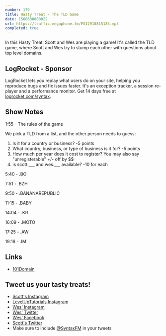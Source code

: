 ```yaml
---
number: 179
title: Hasty Treat - The TLD Game
date: 1568638800822
url: https://traffic.megaphone.fm/FSI2910815185.mp3
completed: true
---
```


In this Hasty Treat, Scott and Wes are playing a game! It's called the TLD game, where Scott and Wes try to stump each other with questions about top level domains.

## LogRocket - Sponsor
LogRocket lets you replay what users do on your site, helping you reproduce bugs and fix issues faster. It's an exception tracker, a session re-player and a performance monitor. Get 14 days free at [logrocket.com/syntax](https://logrocket.com/syntax).

## Show Notes

1:55 - The rules of the game

We pick a TLD from a list, and the other person needs to guess:

1. Is it for a country or business? -5 points
2. What country, business, or type of business is it for? -5 points
3. How much per year does it cost to register? You may also say "unregisterable" +/- off by $$
4. is scott.___ and wes.___ available?  -10 for each

5:40 - .BO

7:51 - .BZH

9:50 - .BANANAREPUBLIC

11:15 - .BABY

14:04 - .KR

16:09 - .MOTO

17:25 - .AW

19:16 - .IM

## Links
* [101Domain](https://www.101domain.com/)

## Tweet us your tasty treats!
* [Scott's Instagram](https://www.instagram.com/stolinski/)
* [LevelUpTutorials Instagram](https://www.instagram.com/LevelUpTutorials/)
* [Wes' Instagram](https://www.instagram.com/wesbos/)
* [Wes' Twitter](https://twitter.com/wesbos)
* [Wes' Facebook](https://www.facebook.com/wesbos.developer)
* [Scott's Twitter](https://twitter.com/stolinski)
* Make sure to include [@SyntaxFM](https://twitter.com/SyntaxFM) in your tweets